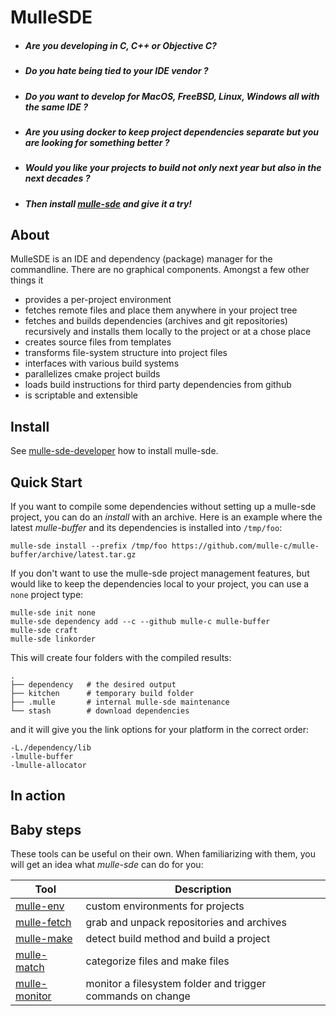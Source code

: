 # MulleSDE

* ##### Are you developing in C, C++ or Objective C?
* ##### Do you hate being tied to your IDE vendor ?
* ##### Do you want to develop for MacOS, FreeBSD, Linux, Windows all with the same IDE ?
* ##### Are you using docker to keep project dependencies separate but you are looking for something better ?
* ##### Would you like your projects to build not only next year but also in the next decades ?
* ##### Then install [mulle-sde](//github.com/mulle-sde/mulle-sde) and give it a try!

## About 

MulleSDE is an IDE and dependency (package) manager for the commandline. There are no graphical components.
Amongst a few other things it

* provides a per-project environment
* fetches remote files and place them anywhere in your project tree
* fetches and builds dependencies (archives and git repositories) recursively and installs them locally to the project or at a chose place
* creates source files from templates
* transforms file-system structure into project files
* interfaces with various build systems
* parallelizes cmake project builds
* loads build instructions for third party dependencies from github 
* is scriptable and extensible


## Install

See [mulle-sde-developer](//github.com/mulle-sde/mulle-sde-developer) how
to install mulle-sde.


## Quick Start

If you want to compile some dependencies without setting up a mulle-sde project, 
you can do an *install* with an archive. Here is an example where the latest *mulle-buffer*
and its dependencies is installed into `/tmp/foo`:

```
mulle-sde install --prefix /tmp/foo https://github.com/mulle-c/mulle-buffer/archive/latest.tar.gz
```

If you don't want to use the mulle-sde project management features, but would like to 
keep the dependencies local to your project, you can use a `none` project type:

```
mulle-sde init none
mulle-sde dependency add --c --github mulle-c mulle-buffer
mulle-sde craft
mulle-sde linkorder
```

This will create four folders with the compiled results:

```
.
├── dependency   # the desired output
├── kitchen      # temporary build folder
├── .mulle       # internal mulle-sde maintenance
└── stash        # download dependencies
```

and it will give you the link options for your platform in the correct order:

```
-L./dependency/lib
-lmulle-buffer
-lmulle-allocator
```

## In action

<script id="asciicast-223917"
        src="https://asciinema.org/a/223917.js"
        async>
</script>


## Baby steps

These tools can be useful on their own. When familiarizing with them, you will get an idea what *mulle-sde* 
can do for you:

Tool                                                  | Description
------------------------------------------------------|-------------------------
[mulle-env](//github.com/mulle-sde/mulle-env)         | custom environments for projects
[mulle-fetch](//github.com/mulle-sde/mulle-fetch)     | grab and unpack repositories and archives
[mulle-make](//github.com/mulle-sde/mulle-make)       | detect build method and build a project
[mulle-match](//github.com/mulle-sde/mulle-match)     | categorize files and make files
[mulle-monitor](//github.com/mulle-sde/mulle-monitor) | monitor a filesystem folder and trigger commands on change

